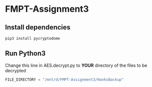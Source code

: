 # FMPT-Assignment3
## Install dependencies
```shell
pip3 install pycryptodome
```

## Run Python3
Change this line in AES.decrypt.py to **YOUR** directory of the files to be decrypted
```python
FILE_DIRECTORY = "/mnt/d/FMPT-Assignment3/HanksBackup"
```